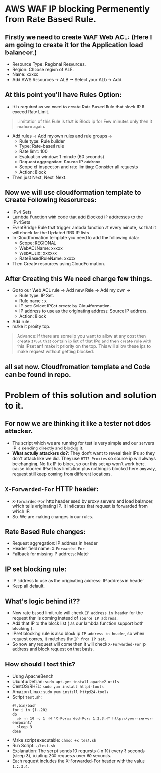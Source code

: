 # AWS WAF IP blocking Permenently from Rate Based Rule.
## Firstly we need to create WAF Web ACL: (Here I am going to create it for the Application load balancer.)
- Resource Type: Regional Resources.
- Region: Choose region of ALB.
- Name: xxxxx
- Add AWS Resources -> ALB -> Select your ALb -> Add.
## At this point you'll have Rules Option:
- It is required as we need to create Rate Based Rule that block IP If exceed Rate Limit.
 > Limitation of this Rule is that is Block ip for Few minutes only then it realese again.
- Add rules -> Add my own rules and rule groups ->
  - Rule type: Rule builder
  - Type: Rate-based rule
  - Rate limit: 100
  - Evaluation window: 1 minute (60 seconds)
  - Request aggregation: Source IP address
  - Scope of inspection and rate limiting: Consider all requests
  - Action: Block
- Then just Next, Next, Next.
## Now we will use cloudformation template to Create Following Resorurces:
- IPv4 Sets
- Lambda Function with code that add Blocked IP addresses to the IPv4Sets
- EventBridge Rule that trigger lambda function at every minute, so that it will check for the Updated RBR IP lists
- In Cloudformation template you need to add the following data:
  - Scope: REGIONAL
  - WebACLName: xxxxx
  - WebACLId: xxxxxx
  - RateBasedRuleName: xxxxx
- Then Create resources using CloudFormation.
## After Creating this We need change few things.
- Go to our Web ACL rule -> Add new Rule -> Add my own ->
  - Rule type: IP Set.
  - Rule name : x
  - IP set: Select IPSet create by Cloudformation.
  - IP address to use as the originating address: Source IP address.
  - Action: Block
- Add rule.
- make it prority top.
> Advance: If there are some ip you want to allow at any cost then create `IPset` that contain ip list of that IPs and then create rule with this IPset anf make it priority on the top. This will allow these ips to make request without getting blocked.
## all set now. Cloudfromation template and Code can be found in repo.

# Problem of this solution and solution to it.
## For now we are thinking it like a tester not ddos attacker.
- The script which we are running for test is very simple and our servers IP is sending directly and blockig it.
- **What actully attackers do?**: They don't want to reveal their IPs so they don't attack like we did. They use `HTTP Proxies` so source ip will always be changing. No fix IP to block, so our this set up won't work here. cause blocked IPset has limitation plus nothing is blocked here anyway, request still keep coming from different locations.
## `X-Forwarded-For` HTTP header:
- `X-Forwarded-For` http header used by proxy servers and load balancer, which tells originating IP. It indicates that request is forwarded from which IP.
- So, We are making changes in our rules.
## Rate Based Rule changes: 
- Request aggregation: IP address in header
- Header field name: `X-Forwarded-For`
- Fallback for missing IP address: Match
## IP set blocking rule:
- IP address to use as the originating address: IP address in header
- Keep all default.
## What's logic behind it??
- Now rate based limit rule will check `IP address in header` for the request that is coming instead of `source IP address`.
- Add that IP to the block list ( as our lambda function support both blocking ).
- IPset blocking rule is also block ip `IP address in header`, so when request comes, it matches the `IP from IP set`.
- So now any request will come then it will check `X-Forwarded-For` ip address and block request on that basis.
## How should I test this?
- Using ApacheBench.
- Ubuntu/Debian:
  ```sudo apt-get install apache2-utils```
- CentOS/RHEL:
  ```sudo yum install httpd-tools```
- Amazon Linux:
  ```sudo yum install httpd24-tools```
- Script `test.sh`:
  ```
  #!/bin/bash
  for i in {1..20}
  do
    ab -n 10 -c 1 -H "X-Forwarded-For: 1.2.3.4" http://your-server-endpoint/
    sleep 3
  done
  ```
- Make script executable:
  ```chmod +x test.sh```
- Run Script:
  ```./test.sh```
- Explanation: The script sends 10 requests (-n 10) every 3 seconds (sleep 3), totaling 200 requests over 60 seconds.
- Each request includes the X-Forwarded-For header with the value `1.2.3.4`.
